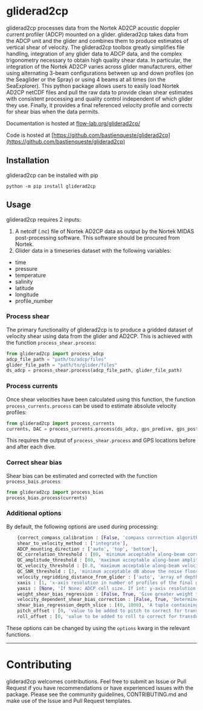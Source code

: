 # gliderad2cp

gliderad2cp processes data from the Nortek AD2CP acoustic doppler current profiler (ADCP) mounted on a glider. gliderad2cp takes data from the ADCP unit and the glider and combines them to produce estimates of vertical shear of velocity. The gliderad2cp toolbox greatly simplifies file handling, integration of any glider data to ADCP data, and the complex trigonometry necessary to obtain high quality shear data. In particular, the integration of the Nortek AD2CP varies across glider manufacturers, either using alternating 3-beam configurations between up and down profiles (on the Seaglider or the Spray) or using 4 beams at all times (on the SeaExplorer). This python package allows users to easily load Nortek AD2CP netCDF files and pull the raw data to provide clean shear estimates with consistent processing and quality control independent of which glider they use. Finally, it provides a final referenced velocity profile and corrects for shear bias when the data permits.

Documentation is hosted at [flow-lab.org/gliderad2cp/](https://www.flow-lab.org/gliderad2cp/)

Code is hosted at [https://github.com/bastienqueste/gliderad2cp](https://github.com/bastienqueste/gliderad2cp)

## Installation

gliderad2cp can be installed with pip

`python -m pip install gliderad2cp`

## Usage


gliderad2cp requires 2 inputs:
1. A netcdf (.nc) file of Nortek AD2CP data as output by the Nortek MIDAS post-processing software. This software should be procured from Nortek.
2. Glider data in a timeseries dataset with the following variables:

- time
- pressure
- temperature
- salinity
- latitude
- longitude
- profile_number

### Process shear

The primary functionality of gliderad2cp is to produce a gridded dataset of velocity shear using data from the glider and AD2CP. This is achieved with the function `process_shear.process`:

```python
from gliderad2cp import process_adcp
adcp_file_path = "path/to/adcp/files"
glider_file_path = "path/to/glider/files"
ds_adcp = process_shear.process(adcp_file_path, glider_file_path)
```

### Process currents

Once shear velocities have been calculated using this function, the function `process_currents.process` can be used to estimate absolute velocity profiles:

```python
from gliderad2cp import process_currents
currents, DAC = process_currents.process(ds_adcp, gps_predive, gps_postdive)
```

This requires the output of `process_shear.process` and GPS locations before and after each dive.

### Correct shear bias

Shear bias can be estimated and corrected with the function `process_bais.process`

```python
from gliderad2cp import process_bias
process_bias.process(currents)
```

### Additional options
By default, the following options are used during processing:

```python
    {correct_compass_calibration : [False, 'compass correction algorithm is awaiting publication and will be added upon acceptance. Contact Bastien Queste if you require.'],
    shear_to_velocity_method : ['integrate'],
    ADCP_mounting_direction : ['auto', 'top', 'bottom'],
    QC_correlation_threshold : [80, 'minimum acceptable along-beam correlation value.'],
    QC_amplitude_threshold : [80, 'maximum acceptable along-beam amplitude.'],
    QC_velocity_threshold : [0.8, 'maximum acceptable along-beam velocity in m.s-1.'],
    QC_SNR_threshold : [3, 'minimum acceptable dB above the noise floor.'],
    velocity_regridding_distance_from_glider : ['auto', 'array of depth-offsets from the glider, in m, at which to interpolate beam velocities onto isobars to avoid shear-smearing. Negative for bottom-mounted ADCPs.'],
    xaxis : [1, 'x-axis resolution in number of profiles of the final gridded products.'],
    yaxis : [None, 'If None: ADCP cell size. If int: y-axis resolution in metres of the final gridded products.'],
    weight_shear_bias_regression : [False, True, 'Give greater weight to dives with greater travel distance which can increase signal to noise.'],
    velocity_dependent_shear_bias_correction : [False, True, 'Determine velocity dependent shear-bias correction coefficients rather than constant coefficients.'],
    shear_bias_regression_depth_slice : [(0, 1000), 'A tuple containing the upper and lower depth limits over which to determine shear bias. Helpful to avoid increased noise due to surface variability. For deep diving gliders (500,1000) is good.'],
    pitch_offset : [0, 'value to be added to pitch to correct for transducer-compass misalignment'],
    roll_offset : [0, 'value to be added to roll to correct for transducer-compass misalignment'],}
```

These options can be changed by using the `options` kwarg in the relevant functions.

-------------------------------

# Contributing

gliderad2cp welcomes contributions. Feel free to submit an Issue or Pull Request if you have recommendations or have experienced issues with the package. Please see the community guidelines, CONTRIBUTING.md and make use of the Issue and Pull Request templates.
